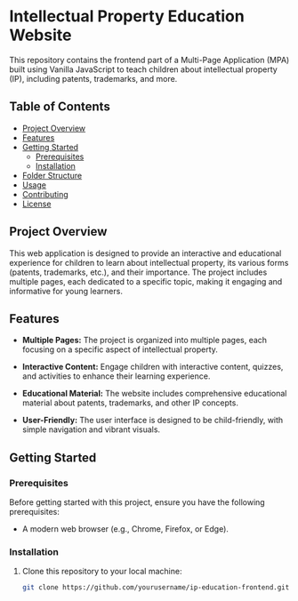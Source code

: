 # Intellectual Property Education Website

This repository contains the frontend part of a Multi-Page Application (MPA) built using Vanilla JavaScript to teach children about intellectual property (IP), including patents, trademarks, and more.

## Table of Contents

- [Project Overview](#project-overview)
- [Features](#features)
- [Getting Started](#getting-started)
  - [Prerequisites](#prerequisites)
  - [Installation](#installation)
- [Folder Structure](#folder-structure)
- [Usage](#usage)
- [Contributing](#contributing)
- [License](#license)

## Project Overview

This web application is designed to provide an interactive and educational experience for children to learn about intellectual property, its various forms (patents, trademarks, etc.), and their importance. The project includes multiple pages, each dedicated to a specific topic, making it engaging and informative for young learners.

## Features

- **Multiple Pages:** The project is organized into multiple pages, each focusing on a specific aspect of intellectual property.

- **Interactive Content:** Engage children with interactive content, quizzes, and activities to enhance their learning experience.

- **Educational Material:** The website includes comprehensive educational material about patents, trademarks, and other IP concepts.

- **User-Friendly:** The user interface is designed to be child-friendly, with simple navigation and vibrant visuals.

## Getting Started

### Prerequisites

Before getting started with this project, ensure you have the following prerequisites:

- A modern web browser (e.g., Chrome, Firefox, or Edge).

### Installation

1. Clone this repository to your local machine:

   ```bash
   git clone https://github.com/yourusername/ip-education-frontend.git
